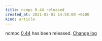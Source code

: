 ```yaml
---
title: ncmpc 0.44 released
created_at: 2021-02-01 14:58:00 +0100
kind: article
---
```


ncmpc [0.44](/download/ncmpc/0/ncmpc-0.44.tar.xz) has been released.
[Change log](https://raw.githubusercontent.com/MusicPlayerDaemon/ncmpc/v0.44/NEWS)

